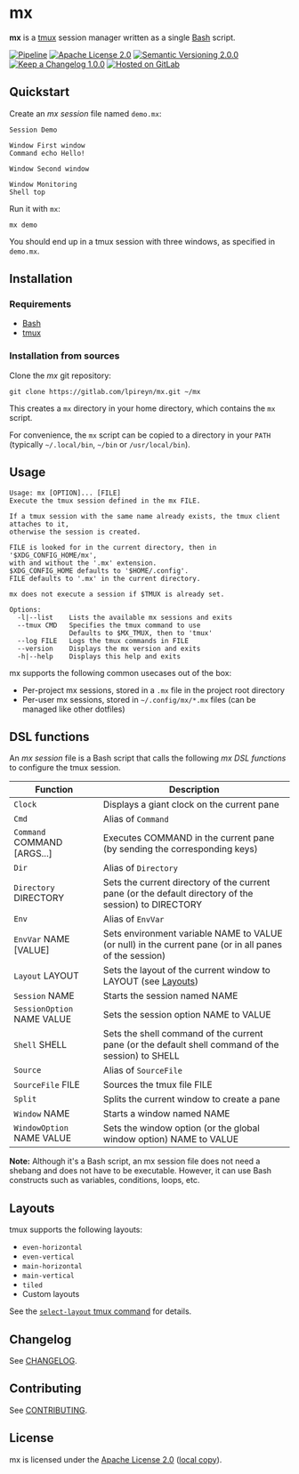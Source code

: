 # mx

**mx** is a [tmux](https://github.com/tmux/tmux) session manager written as a single [Bash](https://www.gnu.org/software/bash) script.

[![Pipeline](https://img.shields.io/gitlab/pipeline/lpireyn/mx/master?label=Pipeline&style=flat-square&logo=gitlab)](https://gitlab.com/lpireyn/mx/-/commits/master)
[![Apache License 2.0](https://img.shields.io/static/v1?label=License&message=Apache%20License%202.0&style=flat-square&color=informational&logo=apache)](https://www.apache.org/licenses/LICENSE-2.0)
[![Semantic Versioning 2.0.0](https://img.shields.io/static/v1?label=Semantic%20Versioning&message=2.0.0&style=flat-square&color=informational)](https://semver.org/spec/v2.0.0)
[![Keep a Changelog 1.0.0](https://img.shields.io/static/v1?label=Keep%20a%20Changelog&message=1.0.0&style=flat-square&color=informational)](https://keepachangelog.com/en/1.0.0)
[![Hosted on GitLab](https://img.shields.io/static/v1?label=Hosted%20on&message=GitLab&style=flat-square&color=informational&logo=gitlab)](https://gitlab.com/lpireyn/mx)

## Quickstart

Create an *mx session* file named `demo.mx`:

``` shell
Session Demo

Window First window
Command echo Hello!

Window Second window

Window Monitoring
Shell top
```

Run it with `mx`:

``` shell
mx demo
```

You should end up in a tmux session with three windows, as specified in `demo.mx`.

## Installation

### Requirements

- [Bash](https://www.gnu.org/software/bash/)
- [tmux](https://github.com/tmux/tmux)

### Installation from sources

Clone the *mx* git repository:

``` shell
git clone https://gitlab.com/lpireyn/mx.git ~/mx
```

This creates a `mx` directory in your home directory, which contains the `mx` script.

For convenience, the `mx` script can be copied to a directory in your `PATH` (typically `~/.local/bin`, `~/bin` or `/usr/local/bin`).

## Usage

```
Usage: mx [OPTION]... [FILE]
Execute the tmux session defined in the mx FILE.

If a tmux session with the same name already exists, the tmux client attaches to it,
otherwise the session is created.

FILE is looked for in the current directory, then in '$XDG_CONFIG_HOME/mx',
with and without the '.mx' extension.
$XDG_CONFIG_HOME defaults to '$HOME/.config'.
FILE defaults to '.mx' in the current directory.

mx does not execute a session if $TMUX is already set.

Options:
  -l|--list    Lists the available mx sessions and exits
  --tmux CMD   Specifies the tmux command to use
               Defaults to $MX_TMUX, then to 'tmux'
  --log FILE   Logs the tmux commands in FILE
  --version    Displays the mx version and exits
  -h|--help    Displays this help and exits
```

mx supports the following common usecases out of the box:

- Per-project mx sessions, stored in a `.mx` file in the project root directory
- Per-user mx sessions, stored in `~/.config/mx/*.mx` files (can be managed like other dotfiles)

## DSL functions

An *mx session* file is a Bash script that calls the following *mx DSL functions* to configure the tmux session.

| Function | Description |
| --- | --- |
| `Clock` | Displays a giant clock on the current pane |
| `Cmd` | Alias of `Command` |
| `Command` COMMAND [ARGS...] | Executes COMMAND in the current pane (by sending the corresponding keys) |
| `Dir` | Alias of `Directory` |
| `Directory` DIRECTORY | Sets the current directory of the current pane (or the default directory of the session) to DIRECTORY |
| `Env` | Alias of `EnvVar` |
| `EnvVar` NAME [VALUE] | Sets environment variable NAME to VALUE (or null) in the current pane (or in all panes of the session)
| `Layout` LAYOUT | Sets the layout of the current window to LAYOUT (see [Layouts](#layouts)) |
| `Session` NAME | Starts the session named NAME |
| `SessionOption` NAME VALUE | Sets the session option NAME to VALUE |
| `Shell` SHELL | Sets the shell command of the current pane (or the default shell command of the session) to SHELL |
| `Source` | Alias of `SourceFile` |
| `SourceFile` FILE | Sources the tmux file FILE |
| `Split` | Splits the current window to create a pane |
| `Window` NAME | Starts a window named NAME |
| `WindowOption` NAME VALUE | Sets the window option (or the global window option) NAME to VALUE |

**Note:**
Although it's a Bash script, an mx session file does not need a shebang and does not have to be executable.
However, it can use Bash constructs such as variables, conditions, loops, etc.

## Layouts

tmux supports the following layouts:

- `even-horizontal`
- `even-vertical`
- `main-horizontal`
- `main-vertical`
- `tiled`
- Custom layouts

See the [`select-layout` tmux command](http://man.openbsd.org/OpenBSD-current/man1/tmux.1#select-layout) for details.

## Changelog

See [CHANGELOG](CHANGELOG.md).

## Contributing

See [CONTRIBUTING](CONTRIBUTING.md).

## License

mx is licensed under the [Apache License 2.0](https://www.apache.org/licenses/LICENSE-2.0) ([local copy](LICENSE)).
